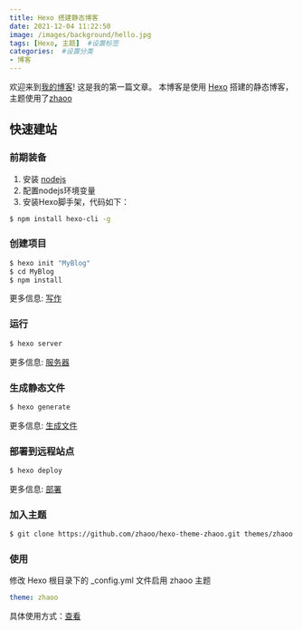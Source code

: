 ```yaml
---
title: Hexo 搭建静态博客
date: 2021-12-04 11:22:50
image: /images/background/hello.jpg
tags: [Hexo, 主题]  #设置标签
categories:  #设置分类
- 博客
---
```


欢迎来到[我的博客](https://cherry-white.github.io/)! 这是我的第一篇文章。
本博客是使用 [Hexo](https://hexo.io/zh-cn/) 搭建的静态博客， 主题使用了[zhaoo](https://github.com/zhaoo/hexo-theme-zhaoo)

## 快速建站

### 前期装备

1. 安装 [nodejs](https://nodejs.org/zh-cn/download/)
2. 配置nodejs环境变量
3. 安装Hexo脚手架，代码如下：

``` bash
$ npm install hexo-cli -g
```

### 创建项目

``` bash
$ hexo init "MyBlog"
$ cd MyBlog
$ npm install
```

更多信息: [写作](https://hexo.io/zh-cn/docs/writing.html)

### 运行

``` bash
$ hexo server
```

更多信息: [服务器](https://hexo.io/zh-cn/docs/server.html)

### 生成静态文件

``` bash
$ hexo generate
```

更多信息: [生成文件](https://hexo.io/zh-cn/docs/generating.html)

### 部署到远程站点

``` bash
$ hexo deploy
```

更多信息: [部署](https://hexo.io/zh-cn/docs/one-command-deployment.html)

### 加入主题

``` bash
$ git clone https://github.com/zhaoo/hexo-theme-zhaoo.git themes/zhaoo
```

### 使用

修改 Hexo 根目录下的 _config.yml 文件启用 zhaoo 主题

```yml
theme: zhaoo
```

具体使用方式：[查看](https://github.com/zhaoo/hexo-theme-zhaoo)
